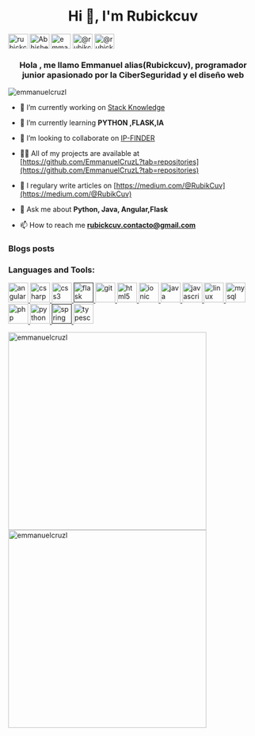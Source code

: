 <h1 align="center">Hi 👋, I'm Rubickcuv</h1>
<p align="left">
 <a href="https://t.me/rubickcuv"><img align="left" alt="rubickcuv Telegram" height="30" width="40" src="https://cdn.jsdelivr.net/npm/simple-icons@v3/icons/telegram.svg" /></a>
<a href="https://www.reddit.com/user/yourPowned/">  <img align="left" alt="Abhishek's Reddit" height="30" width="40" src="https://cdn.jsdelivr.net/npm/simple-icons@v3/icons/reddit.svg" /></a>  
<a href="https://linkedin.com/in/emmanuel-cruz-lópez-9bb0961a2" target="blank"><img align="center" src="https://cdn.jsdelivr.net/npm/simple-icons@3.0.1/icons/linkedin.svg" alt="emmanuel-cruz-lópez-9bb0961a2" height="30" width="40" /></a>
<a href="https://medium.com/@rubikcuv" target="blank"><img align="center" src="https://cdn.jsdelivr.net/npm/simple-icons@3.0.1/icons/medium.svg" alt="@rubikcuv" height="30" width="40" /></a>
<a href="https://www.hackerearth.com/@rubickcuv" target="blank"><img align="center" src="https://cdn.jsdelivr.net/npm/simple-icons@3.0.1/icons/hackerearth.svg" alt="@rubickcuv" height="30" width="40" /></a>

</p>
<h3 align="center">Hola , me llamo Emmanuel alias(Rubickcuv), programador junior apasionado por la CiberSeguridad y el diseño web</h3>

<p align="left"> <img src="https://komarev.com/ghpvc/?username=emmanuelcruzl" alt="emmanuelcruzl" /> </p>

- 🔭 I’m currently working on [Stack Knowledge](https://stack-Knowledge.com)

- 🌱 I’m currently learning **PYTHON ,FLASK,IA**

- 👯 I’m looking to collaborate on [IP-FINDER](https://ip-finder.io)

- 👨‍💻 All of my projects are available at [https://github.com/EmmanuelCruzL?tab=repositories](https://github.com/EmmanuelCruzL?tab=repositories)

- 📝 I regulary write articles on [https://medium.com/@RubikCuv](https://medium.com/@RubikCuv)

- 💬 Ask me about **Python, Java, Angular,Flask**

- 📫 How to reach me **rubickcuv.contacto@gmail.com**

### Blogs posts
<!-- BLOG-POST-LIST:START -->
<!-- BLOG-POST-LIST:END -->



<h3 align="left">Languages and Tools:</h3>
<p align="left"> <a href="https://angular.io" target="_blank"> <img src="https://devicons.github.io/devicon/devicon.git/icons/angularjs/angularjs-original.svg" alt="angularjs" width="40" height="40"/> </a> <a href="https://www.w3schools.com/cs/" target="_blank"> <img src="https://devicons.github.io/devicon/devicon.git/icons/csharp/csharp-original.svg" alt="csharp" width="40" height="40"/> </a> <a href="https://www.w3schools.com/css/" target="_blank"> <img src="https://devicons.github.io/devicon/devicon.git/icons/css3/css3-original-wordmark.svg" alt="css3" width="40" height="40"/> </a> <a href="" target="_blank"> <img src="https://www.vectorlogo.zone/logos/pocoo_flask/pocoo_flask-icon.svg" alt="flask" width="40" height="40"/> </a> <a href="https://git-scm.com/" target="_blank"> <img src="https://www.vectorlogo.zone/logos/git-scm/git-scm-icon.svg" alt="git" width="40" height="40"/> </a> <a href="https://www.w3.org/html/" target="_blank"> <img src="https://devicons.github.io/devicon/devicon.git/icons/html5/html5-original-wordmark.svg" alt="html5" width="40" height="40"/> </a> <a href="https://ionicframework.com" target="_blank"> <img src="https://upload.wikimedia.org/wikipedia/commons/d/d1/Ionic_Logo.svg" alt="ionic" width="40" height="40"/> </a> <a href="https://www.java.com" target="_blank"> <img src="https://devicons.github.io/devicon/devicon.git/icons/java/java-original-wordmark.svg" alt="java" width="40" height="40"/> </a> <a href="https://developer.mozilla.org/en-US/docs/Web/JavaScript" target="_blank"> <img src="https://devicons.github.io/devicon/devicon.git/icons/javascript/javascript-original.svg" alt="javascript" width="40" height="40"/> </a> <a href="https://www.linux.org/" target="_blank"> <img src="https://devicons.github.io/devicon/devicon.git/icons/linux/linux-original.svg" alt="linux" width="40" height="40"/> </a> <a href="https://www.mysql.com/" target="_blank"> <img src="https://devicons.github.io/devicon/devicon.git/icons/mysql/mysql-original-wordmark.svg" alt="mysql" width="40" height="40"/> </a> <a href="https://www.php.net" target="_blank"> <img src="https://devicons.github.io/devicon/devicon.git/icons/php/php-original.svg" alt="php" width="40" height="40"/> </a> <a href="https://www.python.org" target="_blank"> <img src="https://devicons.github.io/devicon/devicon.git/icons/python/python-original.svg" alt="python" width="40" height="40"/> </a> <a href="" target="_blank"> <img src="https://www.vectorlogo.zone/logos/springio/springio-icon.svg" alt="spring" width="40" height="40"/> </a> <a href="https://www.typescriptlang.org/" target="_blank"> <img src="https://devicons.github.io/devicon/devicon.git/icons/typescript/typescript-original.svg" alt="typescript" width="40" height="40"/> </a> </p>

<p><img align="left" width="400px" heigth="400" src="https://github-readme-stats.vercel.app/api/top-langs/?username=emmanuelcruzl&layout=compact" alt="emmanuelcruzl" /></p>

<p>&nbsp;<img align="rigth" width="400px" heigth="400" src="https://github-readme-stats.vercel.app/api?username=emmanuelcruzl&show_icons=true" alt="emmanuelcruzl" /></p>
